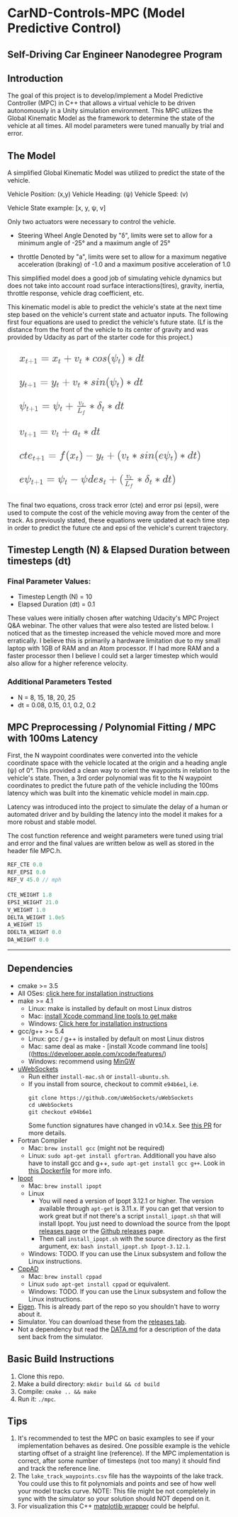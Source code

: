 # CarND-Controls-MPC (Model Predictive Control)
Self-Driving Car Engineer Nanodegree Program
---

## Introduction

The goal of this project is to develop/implement a Model Predictive Controller (MPC) in C++ that allows a virtual vehicle to be driven autonomously in a Unity simulation environment. This MPC utilizes the Global Kinematic Model as the framework to determine the state of the vehicle at all times. All model parameters were tuned manually by trial and error.

## The Model

A simplified Global Kinematic Model was utilized to predict the state of the vehicle.

Vehicle Position: (x,y)
Vehicle Heading: (ψ)
Vehicle Speed: (v)

Vehicle State example: [x, y, ψ, v]

Only two actuators were necessary to control the vehicle.

* Steering Wheel Angle
Denoted by "δ", limits were set to allow for a minimum angle of -25° and a maximum angle of 25°

* throttle
Denoted by "a", limits were set to allow for a maximum negative acceleration (braking) of -1.0
and a maximum positive acceleration of 1.0

This simplified model does a good job of simulating vehicle dynamics but does not take into account road surface interactions(tires), gravity, inertia, throttle response, vehicle drag coefficient, etc.

This kinematic model is able to predict the vehicle's state at the next time step based on the vehicle's current state and actuator inputs. The following first four equations are used to predict the vehicle's future state. (Lf is the distance from the front of the vehicle to its center of gravity and was provided by Udacity as part of the starter code for this project.)

![Kinematic Model Equations](MPC_equations.png)

The final two equations, cross track error (cte) and error psi (epsi), were used to compute the cost of the vehicle moving away from the center of the track. As previously stated, these equations were updated at each time step in order to predict the future cte and epsi of the vehicle's current trajectory.   

## Timestep Length (N) & Elapsed Duration between timesteps (dt)

### Final Parameter Values:
* Timestep Length (N) = 10
* Elapsed Duration (dt) = 0.1

These values were initially chosen after watching Udacity's MPC Project Q&A webinar. The other values that were also tested are listed below. I noticed that as the timestep increased the vehicle moved more and more erratically. I believe this is primarily a hardware limitation due to my small laptop with 1GB of RAM and an Atom processor. If I had more RAM and a faster processor then I believe I could set a larger timestep which would also allow for a higher reference velocity.  

### Additional Parameters Tested
* N = 8, 15, 18, 20, 25
* dt = 0.08, 0.15, 0.1, 0.2, 0.2

##  MPC Preprocessing / Polynomial Fitting / MPC with 100ms Latency

First, the N waypoint coordinates were converted into the vehicle coordinate space with the vehicle located at the origin and a heading angle (ψ) of 0°. This provided a clean way to orient the waypoints in relation to the vehicle's state. Then, a 3rd order polynomial was fit to the N waypoint coordinates to predict the future path of the vehicle including the 100ms latency which was built into the kinematic vehicle model in main.cpp.

Latency was introduced into the project to simulate the delay of a human or automated driver and by building the latency into the model it makes for a more robust and stable model.  

The cost function reference and weight parameters were tuned using trial and error and the final values are written below as well as stored in the header file MPC.h.

```cpp
REF_CTE 0.0
REF_EPSI 0.0
REF_V 45.0 // mph

CTE_WEIGHT 1.8
EPSI_WEIGHT 21.0
V_WEIGHT 1.0
DELTA_WEIGHT 1.0e5
A_WEIGHT 15
DDELTA_WEIGHT 0.0
DA_WEIGHT 0.0
```
---
## Dependencies

* cmake >= 3.5
 * All OSes: [click here for installation instructions](https://cmake.org/install/)
* make >= 4.1
  * Linux: make is installed by default on most Linux distros
  * Mac: [install Xcode command line tools to get make](https://developer.apple.com/xcode/features/)
  * Windows: [Click here for installation instructions](http://gnuwin32.sourceforge.net/packages/make.htm)
* gcc/g++ >= 5.4
  * Linux: gcc / g++ is installed by default on most Linux distros
  * Mac: same deal as make - [install Xcode command line tools]((https://developer.apple.com/xcode/features/)
  * Windows: recommend using [MinGW](http://www.mingw.org/)
* [uWebSockets](https://github.com/uWebSockets/uWebSockets)
  * Run either `install-mac.sh` or `install-ubuntu.sh`.
  * If you install from source, checkout to commit `e94b6e1`, i.e.
    ```
    git clone https://github.com/uWebSockets/uWebSockets
    cd uWebSockets
    git checkout e94b6e1
    ```
    Some function signatures have changed in v0.14.x. See [this PR](https://github.com/udacity/CarND-MPC-Project/pull/3) for more details.
* Fortran Compiler
  * Mac: `brew install gcc` (might not be required)
  * Linux: `sudo apt-get install gfortran`. Additionall you have also have to install gcc and g++, `sudo apt-get install gcc g++`. Look in [this Dockerfile](https://github.com/udacity/CarND-MPC-Quizzes/blob/master/Dockerfile) for more info.
* [Ipopt](https://projects.coin-or.org/Ipopt)
  * Mac: `brew install ipopt`
  * Linux
    * You will need a version of Ipopt 3.12.1 or higher. The version available through `apt-get` is 3.11.x. If you can get that version to work great but if not there's a script `install_ipopt.sh` that will install Ipopt. You just need to download the source from the Ipopt [releases page](https://www.coin-or.org/download/source/Ipopt/) or the [Github releases](https://github.com/coin-or/Ipopt/releases) page.
    * Then call `install_ipopt.sh` with the source directory as the first argument, ex: `bash install_ipopt.sh Ipopt-3.12.1`.
  * Windows: TODO. If you can use the Linux subsystem and follow the Linux instructions.
* [CppAD](https://www.coin-or.org/CppAD/)
  * Mac: `brew install cppad`
  * Linux `sudo apt-get install cppad` or equivalent.
  * Windows: TODO. If you can use the Linux subsystem and follow the Linux instructions.
* [Eigen](http://eigen.tuxfamily.org/index.php?title=Main_Page). This is already part of the repo so you shouldn't have to worry about it.
* Simulator. You can download these from the [releases tab](https://github.com/udacity/self-driving-car-sim/releases).
* Not a dependency but read the [DATA.md](./DATA.md) for a description of the data sent back from the simulator.


## Basic Build Instructions


1. Clone this repo.
2. Make a build directory: `mkdir build && cd build`
3. Compile: `cmake .. && make`
4. Run it: `./mpc`.

## Tips

1. It's recommended to test the MPC on basic examples to see if your implementation behaves as desired. One possible example
is the vehicle starting offset of a straight line (reference). If the MPC implementation is correct, after some number of timesteps
(not too many) it should find and track the reference line.
2. The `lake_track_waypoints.csv` file has the waypoints of the lake track. You could use this to fit polynomials and points and see of how well your model tracks curve. NOTE: This file might be not completely in sync with the simulator so your solution should NOT depend on it.
3. For visualization this C++ [matplotlib wrapper](https://github.com/lava/matplotlib-cpp) could be helpful.
